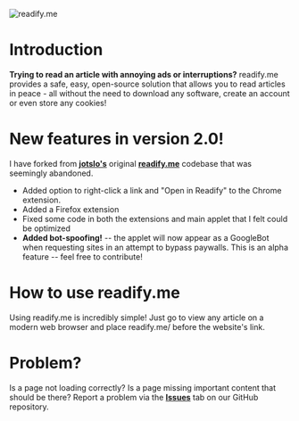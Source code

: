 ![readify.me](assets/logo.png)

# Introduction
**Trying to read an article with annoying ads or interruptions?** readify.me provides a safe, easy, open-source solution that allows you to read articles in peace - all without the need to download any software, create an account or even store any cookies!

# New features in version 2.0!
I have forked from [**jotslo's**](https://github.com/jotslo) original [**readify.me**](https://github.com/jotslo/readify.me/tree/main) codebase that was seemingly abandoned.
- Added option to right-click a link and "Open in Readify" to the Chrome extension.
- Added a Firefox extension
- Fixed some code in both the extensions and main applet that I felt could be optimized
- **Added bot-spoofing!** -- the applet will now appear as a GoogleBot when requesting sites in an attempt to bypass paywalls. This is an alpha feature -- feel free to contribute!

# How to use readify.me
Using readify.me is incredibly simple! Just go to view any article on a modern web browser and place readify.me/ before the website's link.

# Problem?
Is a page not loading correctly? Is a page missing important content that should be there? Report a problem via the [**Issues**](https://github.com/warped-pipe/readify/issues) tab on our GitHub repository.

